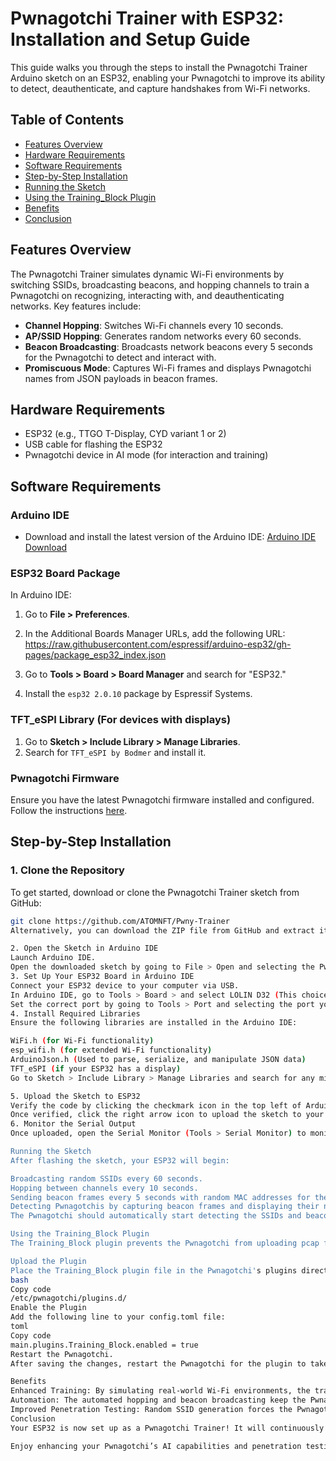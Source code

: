 # Pwnagotchi Trainer with ESP32: Installation and Setup Guide

This guide walks you through the steps to install the Pwnagotchi Trainer Arduino sketch on an ESP32, enabling your Pwnagotchi to improve its ability to detect, deauthenticate, and capture handshakes from Wi-Fi networks.

## Table of Contents
- [Features Overview](#features-overview)
- [Hardware Requirements](#hardware-requirements)
- [Software Requirements](#software-requirements)
- [Step-by-Step Installation](#step-by-step-installation)
- [Running the Sketch](#running-the-sketch)
- [Using the Training_Block Plugin](#using-the-training_block-plugin)
- [Benefits](#benefits)
- [Conclusion](#conclusion)

## Features Overview
The Pwnagotchi Trainer simulates dynamic Wi-Fi environments by switching SSIDs, broadcasting beacons, and hopping channels to train a Pwnagotchi on recognizing, interacting with, and deauthenticating networks. Key features include:

- **Channel Hopping**: Switches Wi-Fi channels every 10 seconds.
- **AP/SSID Hopping**: Generates random networks every 60 seconds.
- **Beacon Broadcasting**: Broadcasts network beacons every 5 seconds for the Pwnagotchi to detect and interact with.
- **Promiscuous Mode**: Captures Wi-Fi frames and displays Pwnagotchi names from JSON payloads in beacon frames.

## Hardware Requirements
- ESP32 (e.g., TTGO T-Display, CYD variant 1 or 2)
- USB cable for flashing the ESP32
- Pwnagotchi device in AI mode (for interaction and training)

## Software Requirements
### Arduino IDE
- Download and install the latest version of the Arduino IDE: [Arduino IDE Download](https://www.arduino.cc/en/software)

### ESP32 Board Package
In Arduino IDE:
1. Go to **File > Preferences**.
2. In the Additional Boards Manager URLs, add the following URL: <br>
https://raw.githubusercontent.com/espressif/arduino-esp32/gh-pages/package_esp32_index.json

3. Go to **Tools > Board > Board Manager** and search for "ESP32."
4. Install the `esp32 2.0.10` package by Espressif Systems.

### TFT_eSPI Library (For devices with displays)
1. Go to **Sketch > Include Library > Manage Libraries**.
2. Search for `TFT_eSPI by Bodmer` and install it.

### Pwnagotchi Firmware
Ensure you have the latest Pwnagotchi firmware installed and configured. Follow the instructions [here](https://pwnagotchi.ai).

## Step-by-Step Installation

### 1. Clone the Repository
To get started, download or clone the Pwnagotchi Trainer sketch from GitHub:

```bash
git clone https://github.com/ATOMNFT/Pwny-Trainer
Alternatively, you can download the ZIP file from GitHub and extract it.

2. Open the Sketch in Arduino IDE
Launch Arduino IDE.
Open the downloaded sketch by going to File > Open and selecting the Pwny-Trainer.ino file.
3. Set Up Your ESP32 Board in Arduino IDE
Connect your ESP32 device to your computer via USB.
In Arduino IDE, go to Tools > Board > and select LOLIN D32 (This choice works for CYD, TTGO T-Display or ESP32 Dev Module).
Set the correct port by going to Tools > Port and selecting the port your ESP32 is connected to.
4. Install Required Libraries
Ensure the following libraries are installed in the Arduino IDE:

WiFi.h (for Wi-Fi functionality)
esp_wifi.h (for extended Wi-Fi functionality)
ArduinoJson.h (Used to parse, serialize, and manipulate JSON data)
TFT_eSPI (if your ESP32 has a display)
Go to Sketch > Include Library > Manage Libraries and search for any missing dependencies.

5. Upload the Sketch to ESP32
Verify the code by clicking the checkmark icon in the top left of Arduino IDE.
Once verified, click the right arrow icon to upload the sketch to your ESP32.
6. Monitor the Serial Output
Once uploaded, open the Serial Monitor (Tools > Serial Monitor) to monitor the ESP32's operation. You should see the ESP32 broadcasting SSIDs, hopping channels, and interacting with any nearby Pwnagotchis.

Running the Sketch
After flashing the sketch, your ESP32 will begin:

Broadcasting random SSIDs every 60 seconds.
Hopping between channels every 10 seconds.
Sending beacon frames every 5 seconds with random MAC addresses for the Pwnagotchi to discover.
Detecting Pwnagotchis by capturing beacon frames and displaying their names on the screen.
The Pwnagotchi should automatically start detecting the SSIDs and beacon frames and interacting with them, helping it improve its skills in capturing handshakes.

Using the Training_Block Plugin
The Training_Block plugin prevents the Pwnagotchi from uploading pcap files containing "PT_" in the filename, reducing unnecessary uploads to WPA-sec.

Upload the Plugin
Place the Training_Block plugin file in the Pwnagotchi's plugins directory:
bash
Copy code
/etc/pwnagotchi/plugins.d/
Enable the Plugin
Add the following line to your config.toml file:
toml
Copy code
main.plugins.Training_Block.enabled = true
Restart the Pwnagotchi.
After saving the changes, restart the Pwnagotchi for the plugin to take effect.

Benefits
Enhanced Training: By simulating real-world Wi-Fi environments, the trainer helps Pwnagotchis improve their ability to detect and capture handshakes.
Automation: The automated hopping and beacon broadcasting keep the Pwnagotchi engaged and continuously learning.
Improved Penetration Testing: Random SSID generation forces the Pwnagotchi to dynamically adjust, mimicking real-world Wi-Fi conditions.
Conclusion
Your ESP32 is now set up as a Pwnagotchi Trainer! It will continuously broadcast beacons, hop between networks and channels, and interact with any Pwnagotchis in range. By following the instructions in this guide, you’ll ensure that your Pwnagotchi gets the best possible training environment.

Enjoy enhancing your Pwnagotchi’s AI capabilities and penetration testing skills!